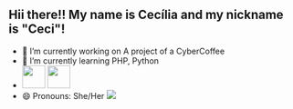 ## Hii there!! My name is Cecília and my nickname is "Ceci"!

- 🔭 I’m currently working on A project of a CyberCoffee
- 🌱 I’m currently learning PHP, Python 
- <img loading="lazy" src="👉 https://hyper.fun/c/material-icon-php-twotone/1.3.0" width="40" height="40"/> <img loading="lazy" src="👉 https://hyper.fun/c/carbon-icon-logo-python/1.3.0" width="40" height="40"/>
- 😄 Pronouns: She/Her
  <img src="https://img.shields.io/badge/-Instagram-DF0174?style=for-the-badge&labelColor=DF0174&logo=instagram&logoColor=white&link=https://www.instagram.com/iceci.melgaco">
